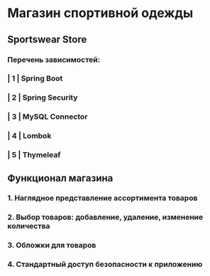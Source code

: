 # Магазин спортивной одежды
## Sportswear Store
### Перечень зависимостей:
### | 1 | Spring Boot
### | 2 | Spring Security
### | 3 | MySQL Connector
### | 4 | Lombok
### | 5 | Thymeleaf

## Функционал магазина
### 1. Наглядное представление ассортимента товаров
### 2. Выбор товаров: добавление, удаление, изменение количества
### 3. Обложки для товаров
### 4. Стандартный доступ безопасности к приложению